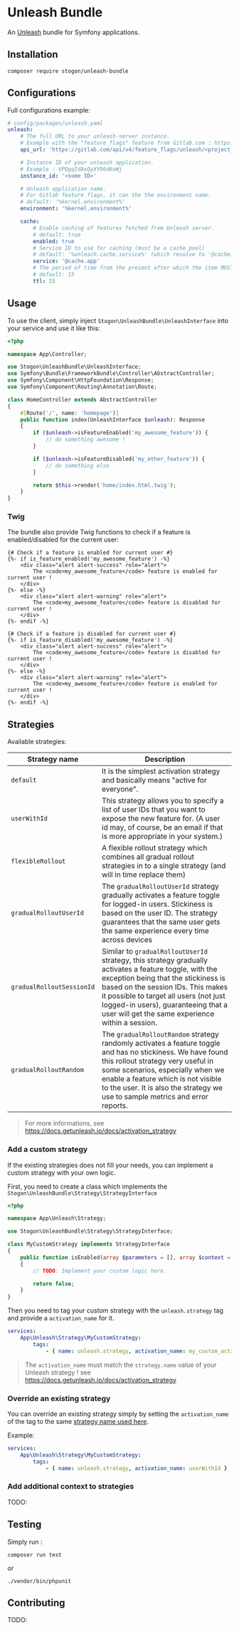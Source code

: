 # Unleash Bundle

An [Unleash](https://docs.getunleash.io/) bundle for Symfony applications.

## Installation

```
composer require stogon/unleash-bundle
```

## Configurations

Full configurations example:

```yaml
# config/packages/unleash.yaml
unleash:
    # The full URL to your unleash-server instance.
    # Example with the "feature_flags" feature from Gitlab.com : https://gitlab.com/api/v4/feature_flags/unleash/<project_id>
    api_url: 'https://gitlab.com/api/v4/feature_flags/unleash/<project_id>'

    # Instance ID of your unleash application.
    # Example : VPQgqIdAxQyXY96d6oWj
    instance_id: '<some ID>'

    # Unleash application name.
    # For Gitlab feature flags, it can the the environment name.
    # default: '%kernel.environment%'
    environment: '%kernel.environment%'

    cache:
        # Enable caching of features fetched from Unleash server.
        # default: true
        enabled: true
        # Service ID to use for caching (must be a cache pool)
        # default: '%unleach.cache.service%' (which resolve to '@cache.unleash.strategies' service)
        service: '@cache.app'
        # The period of time from the present after which the item MUST be considered expired in the cache in seconds
        # default: 15
        ttl: 15
```

## Usage

To use the client, simply inject `Stogon\UnleashBundle\UnleashInterface` into your service and use it like this:

```php
<?php

namespace App\Controller;

use Stogon\UnleashBundle\UnleashInterface;
use Symfony\Bundle\FrameworkBundle\Controller\AbstractController;
use Symfony\Component\HttpFoundation\Response;
use Symfony\Component\Routing\Annotation\Route;

class HomeController extends AbstractController
{
    #[Route('/', name: 'homepage')]
    public function index(UnleashInterface $unleash): Response
    {
        if ($unleash->isFeatureEnabled('my_awesome_feature')) {
            // do something awesome !
        }

        if ($unleash->isFeatureDisabled('my_other_feature')) {
            // do something else
        }

        return $this->render('home/index.html.twig');
    }
}
```

### Twig

The bundle also provide Twig functions to check if a feature is enabled/disabled for the current user:

```twig
{# Check if a feature is enabled for current user #}
{%- if is_feature_enabled('my_awesome_feature') -%}
    <div class="alert alert-success" role="alert">
        The <code>my_awesome_feature</code> feature is enabled for current user !
    </div>
{%- else -%}
    <div class="alert alert-warning" role="alert">
        The <code>my_awesome_feature</code> feature is disabled for current user !
    </div>
{%- endif -%}

{# Check if a feature is disabled for current user #}
{%- if is_feature_disabled('my_awesome_feature') -%}
    <div class="alert alert-success" role="alert">
        The <code>my_awesome_feature</code> feature is disabled for current user !
    </div>
{%- else -%}
    <div class="alert alert-warning" role="alert">
        The <code>my_awesome_feature</code> feature is enabled for current user !
    </div>
{%- endif -%}
```

## Strategies

Available strategies:

| Strategy name | Description |
|---|----|
| `default` | It is the simplest activation strategy and basically means "active for everyone". |
| `userWithId` | This strategy allows you to specify a list of user IDs that you want to expose the new feature for. (A user id may, of course, be an email if that is more appropriate in your system.) |
| `flexibleRollout` | A flexible rollout strategy which combines all gradual rollout strategies in to a single strategy (and will in time replace them) |
| `gradualRolloutUserId` | The `gradualRolloutUserId` strategy gradually activates a feature toggle for logged-in users. Stickiness is based on the user ID. The strategy guarantees that the same user gets the same experience every time across devices |
| `gradualRolloutSessionId` | Similar to `gradualRolloutUserId` strategy, this strategy gradually activates a feature toggle, with the exception being that the stickiness is based on the session IDs. This makes it possible to target all users (not just logged-in users), guaranteeing that a user will get the same experience within a session. |
| `gradualRolloutRandom` | The `gradualRolloutRandom` strategy randomly activates a feature toggle and has no stickiness. We have found this rollout strategy very useful in some scenarios, especially when we enable a feature which is not visible to the user. It is also the strategy we use to sample metrics and error reports. |

> For more informations, see https://docs.getunleash.io/docs/activation_strategy

### Add a custom strategy

If the existing strategies does not fill your needs, you can implement a custom strategy with your own logic.

First, you need to create a class which implements the `Stogon\UnleashBundle\Strategy\StrategyInterface`
```php
<?php

namespace App\Unleash\Strategy;

use Stogon\UnleashBundle\Strategy\StrategyInterface;

class MyCustomStrategy implements StrategyInterface
{
    public function isEnabled(array $parameters = [], array $context = [], ...$args): bool
    {
        // TODO: Implement your custom logic here.

        return false;
    }
}
```

Then you need to tag your custom strategy with the `unleash.strategy` tag and provide a `activation_name` for it.
```yaml
services:
    App\Unleash\Strategy\MyCustomStrategy:
        tags:
            - { name: unleash.strategy, activation_name: my_custom_activation_strategy }
```

> The `activation_name` must match the `strategy.name` value of your Unleash strategy !
see https://docs.getunleash.io/docs/activation_strategy

### Override an existing strategy

You can override an existing strategy simply by setting the `activation_name` of the tag
to the same [strategy name used here](#strategies).

Example:
```yaml
services:
    App\Unleash\Strategy\MyCustomStrategy:
        tags:
            - { name: unleash.strategy, activation_name: userWithId }
```

### Add additional context to strategies

TODO:

## Testing

Simply run :

```
composer run test
```

or

```
./vendor/bin/phpunit
```

## Contributing

TODO:
